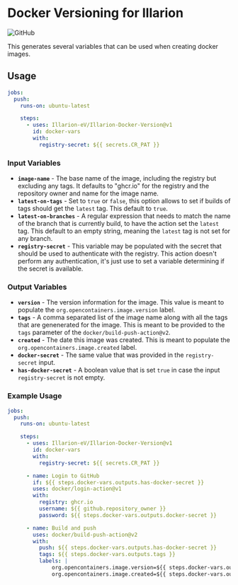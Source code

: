 # Docker Versioning for Illarion

![GitHub](https://img.shields.io/github/license/Illarion-eV/Illarion-Docker-Version)

This generates several variables that can be used when creating docker images.

## Usage

```yml
jobs:
  push:
    runs-on: ubuntu-latest

    steps:
      - uses: Illarion-eV/Illarion-Docker-Version@v1
        id: docker-vars
        with:
          registry-secret: ${{ secrets.CR_PAT }}
```

### Input Variables

* **`image-name`** - The base name of the image, including the registry but excluding any tags. It defaults to "ghcr.io"
  for the registry and the repository owner and name for the image name.
* **`latest-on-tags`** - Set to `true` or `false`, this option allows to set if builds of tags should get the `latest` tag.
  This default to `true`.
* **`latest-on-branches`** - A regular expression that needs to match the name of the branch that is currently build,
  to have the action set the `latest` tag. This default to an empty string, meaning the `latest` tag is not set for any
  branch.
* **`registry-secret`** - This variable may be populated with the secret that should be used to authenticate with the
  registry. This action doesn't perform any authentication, it's just use to set a variable determining if the secret
  is available.

### Output Variables

* **`version`** - The version information for the image. This value is meant to populate the
  `org.opencontainers.image.version` label.
* **`tags`** - A comma separated list of the image name along with all the tags that are genenerated for the image.
  This is meant to be provided to the `tags` parameter of the `docker/build-push-action@v2`.
* **`created`** - The date this image was created. This is meant to populate the `org.opencontainers.image.created`
  label.
* **`docker-secret`** - The same value that was provided in the `registry-secret` input.
* **`has-docker-secret`** - A boolean value that is set `true` in case the input `registry-secret` is not empty.

### Example Usage

```yml
jobs:
  push:
    runs-on: ubuntu-latest

    steps:
      - uses: Illarion-eV/Illarion-Docker-Version@v1
        id: docker-vars
        with:
          registry-secret: ${{ secrets.CR_PAT }}

      - name: Login to GitHub
        if: ${{ steps.docker-vars.outputs.has-docker-secret }}
        uses: docker/login-action@v1
        with:
          registry: ghcr.io
          username: ${{ github.repository_owner }}
          password: ${{ steps.docker-vars.outputs.docker-secret }}

      - name: Build and push
        uses: docker/build-push-action@v2
        with:
          push: ${{ steps.docker-vars.outputs.has-docker-secret }}
          tags: ${{ steps.docker-vars.outputs.tags }}
          labels: |
              org.opencontainers.image.version=${{ steps.docker-vars.outputs.version }}
              org.opencontainers.image.created=${{ steps.docker-vars.outputs.created }}
```